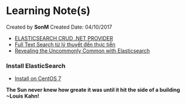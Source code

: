 # Learning Note(s)

Created by **SonM** 
Created Date: 04/10/2017


* [ELASTICSEARCH CRUD .NET PROVIDER](https://damienbod.com/2014/09/22/elasticsearch-crud-net-provider/)
* [Full Text Search từ lý thuyết đến thực tiễn](http://ktmt.github.io/blog/2014/05/09/full-text-search-tu-ly-thuyet-den-thuc-tien-phan-cuoi/)
* [Revealing the Uncommonly Common with Elasticsearch](https://www.infoq.com/presentations/elasticsearch-revealing-uncommonly-common)

### Install ElasticSearch
* [Install on CentOS 7](https://www.digitalocean.com/community/tutorials/how-to-install-and-configure-elasticsearch-on-centos-7)

**The Sun never knew how greate it was until it hit the side of a building**
**~Louis Kahn!**

